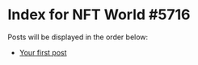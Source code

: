 # Index for NFT World #5716
Posts will be displayed in the order below:

- [Your first post](./001-first.md)

